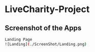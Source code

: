 # LiveCharity-Project

## Screenshot of the Apps

```sh
Landing Page
![Landing](./ScreenShot/Landing.png)
```

